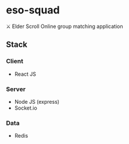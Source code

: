 # eso-squad
⚔️ Elder Scroll Online group matching application

## Stack 
### Client
* React JS

### Server
* Node JS (express)
* Socket.io

### Data
* Redis
